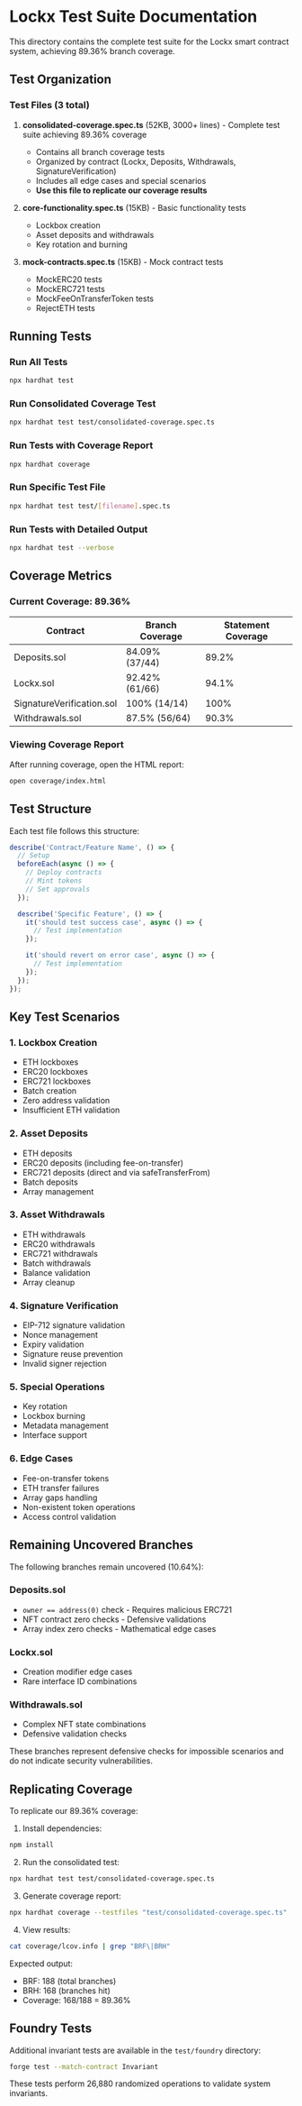# Lockx Test Suite Documentation

This directory contains the complete test suite for the Lockx smart contract system, achieving 89.36% branch coverage.

## Test Organization

### Test Files (3 total)

1. **consolidated-coverage.spec.ts** (52KB, 3000+ lines) - Complete test suite achieving 89.36% coverage
   - Contains all branch coverage tests
   - Organized by contract (Lockx, Deposits, Withdrawals, SignatureVerification)
   - Includes all edge cases and special scenarios
   - **Use this file to replicate our coverage results**

2. **core-functionality.spec.ts** (15KB) - Basic functionality tests
   - Lockbox creation
   - Asset deposits and withdrawals
   - Key rotation and burning

3. **mock-contracts.spec.ts** (15KB) - Mock contract tests
   - MockERC20 tests
   - MockERC721 tests
   - MockFeeOnTransferToken tests
   - RejectETH tests

## Running Tests

### Run All Tests
```bash
npx hardhat test
```

### Run Consolidated Coverage Test
```bash
npx hardhat test test/consolidated-coverage.spec.ts
```

### Run Tests with Coverage Report
```bash
npx hardhat coverage
```

### Run Specific Test File
```bash
npx hardhat test test/[filename].spec.ts
```

### Run Tests with Detailed Output
```bash
npx hardhat test --verbose
```

## Coverage Metrics

### Current Coverage: 89.36%

| Contract | Branch Coverage | Statement Coverage |
|----------|-----------------|-------------------|
| Deposits.sol | 84.09% (37/44) | 89.2% |
| Lockx.sol | 92.42% (61/66) | 94.1% |
| SignatureVerification.sol | 100% (14/14) | 100% |
| Withdrawals.sol | 87.5% (56/64) | 90.3% |

### Viewing Coverage Report

After running coverage, open the HTML report:
```bash
open coverage/index.html
```

## Test Structure

Each test file follows this structure:
```typescript
describe('Contract/Feature Name', () => {
  // Setup
  beforeEach(async () => {
    // Deploy contracts
    // Mint tokens
    // Set approvals
  });

  describe('Specific Feature', () => {
    it('should test success case', async () => {
      // Test implementation
    });

    it('should revert on error case', async () => {
      // Test implementation
    });
  });
});
```

## Key Test Scenarios

### 1. Lockbox Creation
- ETH lockboxes
- ERC20 lockboxes
- ERC721 lockboxes
- Batch creation
- Zero address validation
- Insufficient ETH validation

### 2. Asset Deposits
- ETH deposits
- ERC20 deposits (including fee-on-transfer)
- ERC721 deposits (direct and via safeTransferFrom)
- Batch deposits
- Array management

### 3. Asset Withdrawals
- ETH withdrawals
- ERC20 withdrawals
- ERC721 withdrawals
- Batch withdrawals
- Balance validation
- Array cleanup

### 4. Signature Verification
- EIP-712 signature validation
- Nonce management
- Expiry validation
- Signature reuse prevention
- Invalid signer rejection

### 5. Special Operations
- Key rotation
- Lockbox burning
- Metadata management
- Interface support

### 6. Edge Cases
- Fee-on-transfer tokens
- ETH transfer failures
- Array gaps handling
- Non-existent token operations
- Access control validation

## Remaining Uncovered Branches

The following branches remain uncovered (10.64%):

### Deposits.sol
- `owner == address(0)` check - Requires malicious ERC721
- NFT contract zero checks - Defensive validations
- Array index zero checks - Mathematical edge cases

### Lockx.sol  
- Creation modifier edge cases
- Rare interface ID combinations

### Withdrawals.sol
- Complex NFT state combinations
- Defensive validation checks

These branches represent defensive checks for impossible scenarios and do not indicate security vulnerabilities.

## Replicating Coverage

To replicate our 89.36% coverage:

1. Install dependencies:
```bash
npm install
```

2. Run the consolidated test:
```bash
npx hardhat test test/consolidated-coverage.spec.ts
```

3. Generate coverage report:
```bash
npx hardhat coverage --testfiles "test/consolidated-coverage.spec.ts"
```

4. View results:
```bash
cat coverage/lcov.info | grep "BRF\|BRH"
```

Expected output:
- BRF: 188 (total branches)
- BRH: 168 (branches hit)
- Coverage: 168/188 = 89.36%

## Foundry Tests

Additional invariant tests are available in the `test/foundry` directory:
```bash
forge test --match-contract Invariant
```

These tests perform 26,880 randomized operations to validate system invariants.
